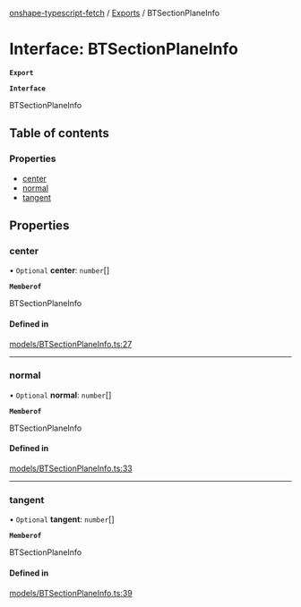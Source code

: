 [onshape-typescript-fetch](../README.md) / [Exports](../modules.md) / BTSectionPlaneInfo

# Interface: BTSectionPlaneInfo

**`Export`**

**`Interface`**

BTSectionPlaneInfo

## Table of contents

### Properties

- [center](BTSectionPlaneInfo.md#center)
- [normal](BTSectionPlaneInfo.md#normal)
- [tangent](BTSectionPlaneInfo.md#tangent)

## Properties

### center

• `Optional` **center**: `number`[]

**`Memberof`**

BTSectionPlaneInfo

#### Defined in

[models/BTSectionPlaneInfo.ts:27](https://github.com/toebes/onshape-typescript-fetch/blob/3e11ae1/models/BTSectionPlaneInfo.ts#L27)

___

### normal

• `Optional` **normal**: `number`[]

**`Memberof`**

BTSectionPlaneInfo

#### Defined in

[models/BTSectionPlaneInfo.ts:33](https://github.com/toebes/onshape-typescript-fetch/blob/3e11ae1/models/BTSectionPlaneInfo.ts#L33)

___

### tangent

• `Optional` **tangent**: `number`[]

**`Memberof`**

BTSectionPlaneInfo

#### Defined in

[models/BTSectionPlaneInfo.ts:39](https://github.com/toebes/onshape-typescript-fetch/blob/3e11ae1/models/BTSectionPlaneInfo.ts#L39)
